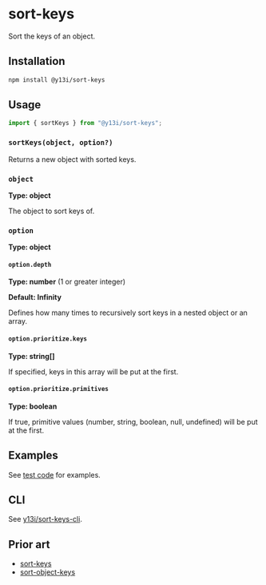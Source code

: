 # sort-keys

Sort the keys of an object.

## Installation

```sh
npm install @y13i/sort-keys
```

## Usage

```js
import { sortKeys } from "@y13i/sort-keys";
```

### `sortKeys(object, option?)`

Returns a new object with sorted keys.

### `object`

**Type: object**

The object to sort keys of.

### `option`

**Type: object**

#### `option.depth`

**Type: number** (1 or greater integer)

**Default: Infinity**

Defines how many times to recursively sort keys in a nested object or an array.

#### `option.prioritize.keys`

**Type: string[]**

If specified, keys in this array will be put at the first.

#### `option.prioritize.primitives`

**Type: boolean**

If true, primitive values (number, string, boolean, null, undefined) will be put at the first.

## Examples

See [test code](./core/src/index.test.ts) for examples.

## CLI

See [y13i/sort-keys-cli](https://github.com/y13i/sort-keys-cli).

## Prior art

- [sort-keys](https://www.npmjs.com/package/sort-keys)
- [sort-object-keys](https://www.npmjs.com/package/sort-object-keys)

